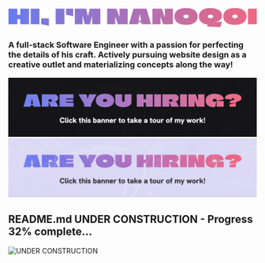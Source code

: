 ![Hi, I'm Nanoqoi!](https://github.com/nanoqoi/nanoqoi/blob/main/assets/hi-im-nanoqoi.png?raw=true)

### A full-stack Software Engineer with a passion for perfecting the details of his craft. Actively pursuing website design as a creative outlet and materializing concepts along the way!

[![Are you hiring?](https://github.com/nanoqoi/tour/blob/main/assets/are-you-hiring-dark.png?raw=true)](https://github.com/nanoqoi/com-nanoqoi#gh-dark-mode-only)
[![Are you hiring?](https://github.com/nanoqoi/tour/blob/main/assets/are-you-hiring-light.png?raw=true)](https://github.com/nanoqoi/com-nanoqoi#gh-light-mode-only)

## README.md UNDER CONSTRUCTION - Progress 32% complete...
![UNDER CONSTRUCTION](https://github.com/nanoqoi/nanoqoi/blob/main/assets/under-construction.gif?raw=true)
